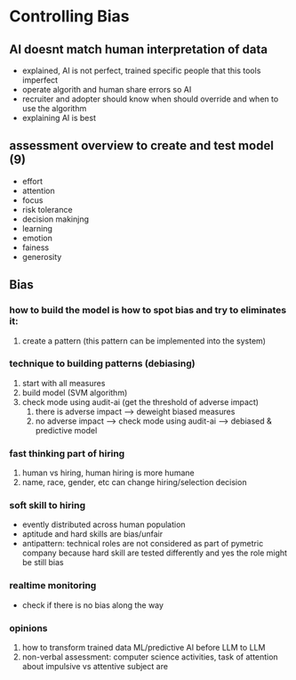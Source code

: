 # Controlling Bias

## AI doesnt match human interpretation of data
- explained, AI is not perfect, trained specific people that this tools imperfect
- operate algorith and human share errors so AI
- recruiter and adopter should know when should override and when to use the algorithm
- explaining AI is best

## assessment overview to create and test model (9)
- effort
- attention
- focus
- risk tolerance
- decision makinjng
- learning
- emotion
- fainess
- generosity

## Bias

### how to build the model is how to spot bias and try to eliminates it:
1. create a pattern (this pattern can be implemented into the system)

### technique to building patterns (debiasing)
1. start with all measures
2. build model (SVM algorithm)
3. check mode using audit-ai (get the threshold of adverse impact)
   1. there is adverse impact --> deweight biased measures
   2. no adverse impact --> check mode using audit-ai --> debiased & predictive model

### fast thinking part of hiring
1. human vs hiring, human hiring is more humane
2. name, race, gender, etc can change hiring/selection decision

### soft skill to hiring
- evently distributed across human population
- aptitude and hard skills are bias/unfair
- antipattern: technical roles are not considered as part of pymetric company because hard skill are tested differently and yes the role might be still bias

### realtime monitoring
- check if there is no bias along the way


### opinions
1. how to transform trained data ML/predictive AI before LLM to LLM
2. non-verbal assessment: computer science activities, task of attention about impulsive vs attentive subject are